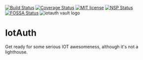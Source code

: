 [![Build Status](https://travis-ci.org/thedewpoint/iotauth.svg?branch=master)](https://travis-ci.org/thedewpoint/iotauth.svg?branch=master)
[![Coverage Status](https://coveralls.io/repos/github/thedewpoint/iotauth/badge.svg?branch=master)](https://coveralls.io/github/thedewpoint/iotauth?branch=master)
[![MIT license](http://img.shields.io/badge/license-MIT-brightgreen.svg)](http://opensource.org/licenses/MIT)
[![NSP Status](https://nodesecurity.io/orgs/iotauth/projects/22c41dd7-6337-444e-bbbd-e9bb83b6d185/badge)](https://nodesecurity.io/orgs/iotauth/projects/22c41dd7-6337-444e-bbbd-e9bb83b6d185)
[![FOSSA Status](https://app.fossa.io/api/projects/git%2Bgithub.com%2Fthedewpoint%2Fiotauth.svg?type=shield)](https://app.fossa.io/projects/git%2Bgithub.com%2Fthedewpoint%2Fiotauth?ref=badge_shield)
![iotauth vault logo](https://raw.githubusercontent.com/thedewpoint/iotauth/master/iotauth.png)
# IotAuth
Get ready for some serious IOT awesomeness, although it's not a lighthouse. 
